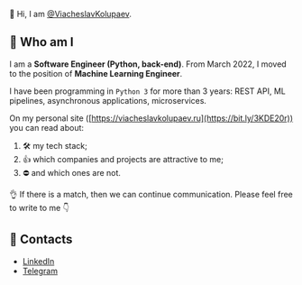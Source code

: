👋 Hi, I am [@ViacheslavKolupaev](https://t.me/vkolupaev/).

## 🧔 Who am I
I am a **Software Engineer (Python, back-end)**. From March 2022, I moved to the position of **Machine Learning Engineer**.

I have been programming in `Python 3` for more than 3 years: REST API, ML pipelines, asynchronous applications, 
microservices.

On my personal site ([https://viacheslavkolupaev.ru](https://bit.ly/3KDE20r)) you can read about: 
1. 🛠 my tech stack;
2. 👍 which companies and projects are attractive to me;
3. ⛔️ and which ones are not. 

👌 If there is a match, then we can continue communication. Please feel free to write to me 👇

## 💬 Contacts

- [LinkedIn](https://www.linkedin.com/in/vkolupaev/)
- [Telegram](https://t.me/vkolupaev/)
